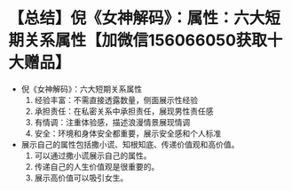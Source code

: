 # 【总结】倪《女神解码》：属性：六大短期关系属性【加微信156066050获取十大赠品】

-   倪《女神解码》：六大短期关系属性
    1.  经验丰富：不需直接透露数量，侧面展示性经验
    2.  承担责任：在私密关系中承担责任，展现男性责任感
    3.  有情调：注重体验感，描述浪漫情景展现情调
    4.  安全：环境和身体安全都重要，展示安全感和个人标准
-   展示自己的属性包括撒小谎、知根知底、传递价值观和高价值。
    1.  可以通过撒小谎展示自己的属性。
    2.  传递自己的人生价值观是很重要的。
    3.  展示高价值可以吸引女生。
